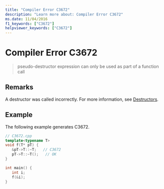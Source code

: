 ```yaml
---
title: "Compiler Error C3672"
description: "Learn more about: Compiler Error C3672"
ms.date: 11/04/2016
f1_keywords: ["C3672"]
helpviewer_keywords: ["C3672"]
---
```

# Compiler Error C3672

> pseudo-destructor expression can only be used as part of a function call

## Remarks

A destructor was called incorrectly.  For more information, see [Destructors](../../cpp/destructors-cpp.md).

## Example

The following example generates C3672.

```cpp
// C3672.cpp
template<typename T>
void f(T* pT) {
   &pT->T::~T;   // C3672
   pT->T::~T();   // OK
}

int main() {
   int i;
   f(&i);
}
```
